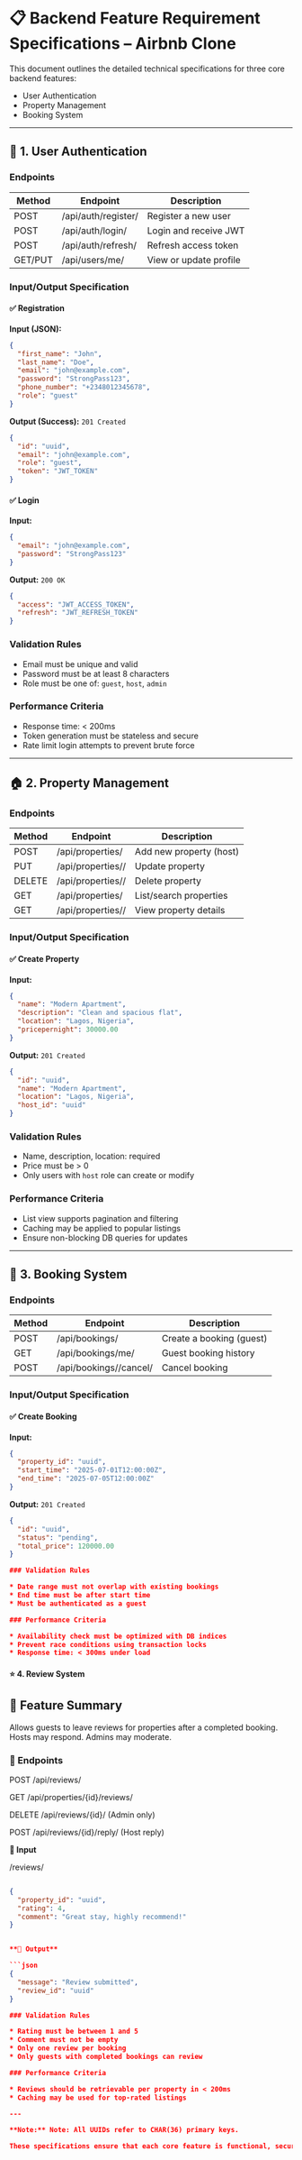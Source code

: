 # 📋 Backend Feature Requirement Specifications – Airbnb Clone

This document outlines the detailed technical specifications for three core backend features:

* User Authentication
* Property Management
* Booking System

---

## 🔐 1. User Authentication

### Endpoints

| Method  | Endpoint            | Description            |
| ------- | ------------------- | ---------------------- |
| POST    | /api/auth/register/ | Register a new user    |
| POST    | /api/auth/login/    | Login and receive JWT  |
| POST    | /api/auth/refresh/  | Refresh access token   |
| GET/PUT | /api/users/me/      | View or update profile |

### Input/Output Specification

#### ✅ Registration

**Input (JSON):**

```json
{
  "first_name": "John",
  "last_name": "Doe",
  "email": "john@example.com",
  "password": "StrongPass123",
  "phone_number": "+2348012345678",
  "role": "guest"
}
```

**Output (Success):** `201 Created`

```json
{
  "id": "uuid",
  "email": "john@example.com",
  "role": "guest",
  "token": "JWT_TOKEN"
}
```

#### ✅ Login

**Input:**

```json
{
  "email": "john@example.com",
  "password": "StrongPass123"
}
```

**Output:** `200 OK`

```json
{
  "access": "JWT_ACCESS_TOKEN",
  "refresh": "JWT_REFRESH_TOKEN"
}
```

### Validation Rules

* Email must be unique and valid
* Password must be at least 8 characters
* Role must be one of: `guest`, `host`, `admin`

### Performance Criteria

* Response time: < 200ms
* Token generation must be stateless and secure
* Rate limit login attempts to prevent brute force

---

## 🏠 2. Property Management

### Endpoints

| Method | Endpoint              | Description             |
| ------ | --------------------- | ----------------------- |
| POST   | /api/properties/      | Add new property (host) |
| PUT    | /api/properties/<id>/ | Update property         |
| DELETE | /api/properties/<id>/ | Delete property         |
| GET    | /api/properties/      | List/search properties  |
| GET    | /api/properties/<id>/ | View property details   |

### Input/Output Specification

#### ✅ Create Property

**Input:**

```json
{
  "name": "Modern Apartment",
  "description": "Clean and spacious flat",
  "location": "Lagos, Nigeria",
  "pricepernight": 30000.00
}
```

**Output:** `201 Created`

```json
{
  "id": "uuid",
  "name": "Modern Apartment",
  "location": "Lagos, Nigeria",
  "host_id": "uuid"
}
```

### Validation Rules

* Name, description, location: required
* Price must be > 0
* Only users with `host` role can create or modify

### Performance Criteria

* List view supports pagination and filtering
* Caching may be applied to popular listings
* Ensure non-blocking DB queries for updates

---

## 📅 3. Booking System

### Endpoints

| Method | Endpoint                   | Description              |
| ------ | -------------------------- | ------------------------ |
| POST   | /api/bookings/             | Create a booking (guest) |
| GET    | /api/bookings/me/          | Guest booking history    |
| POST   | /api/bookings/<id>/cancel/ | Cancel booking           |

### Input/Output Specification

#### ✅ Create Booking

**Input:**

```json
{
  "property_id": "uuid",
  "start_time": "2025-07-01T12:00:00Z",
  "end_time": "2025-07-05T12:00:00Z"
}
```

**Output:** `201 Created`

```json
{
  "id": "uuid",
  "status": "pending",
  "total_price": 120000.00
}

### Validation Rules

* Date range must not overlap with existing bookings
* End time must be after start time
* Must be authenticated as a guest

### Performance Criteria

* Availability check must be optimized with DB indices
* Prevent race conditions using transaction locks
* Response time: < 300ms under load

```
#### ⭐ 4. Review System

## 🔸 Feature Summary

Allows guests to leave reviews for properties after a completed booking. Hosts may respond. Admins may moderate.

### 🔸 Endpoints

POST /api/reviews/

GET /api/properties/{id}/reviews/

DELETE /api/reviews/{id}/ (Admin only)

POST /api/reviews/{id}/reply/ (Host reply)

**🔸 Input**

/reviews/

```json

{
  "property_id": "uuid",
  "rating": 4,
  "comment": "Great stay, highly recommend!"
}


**🔸 Output**

```json
{
  "message": "Review submitted",
  "review_id": "uuid"
}

### Validation Rules

* Rating must be between 1 and 5
* Comment must not be empty
* Only one review per booking
* Only guests with completed bookings can review

### Performance Criteria

* Reviews should be retrievable per property in < 200ms
* Caching may be used for top-rated listings

---

**Note:** Note: All UUIDs refer to CHAR(36) primary keys.

These specifications ensure that each core feature is functional, secure, and performant in real-world conditions.